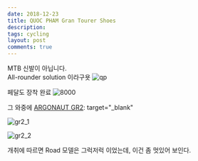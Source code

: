 ```yaml
---
date: 2018-12-23
title: QUOC PHAM Gran Tourer Shoes
description: 
tags: cycling
layout: post
comments: true
---
```

MTB 신발이 아닙니다.  
All-rounder solution 이라구욧
![qp](https://lh3.googleusercontent.com/2EoMT_Evc1jOkJSXYGicUdDF-38tTsptCGD1Fg2hEAgnTPaGtdDuEckLwqU985pwHm9NpsLF5kEF0AKaK-EAkCZ-z0-C2SYeeu9-9GMEEJJVgfsyQxoojINFV-SnsuyZTBoG2ZovAA=w2400)

페달도 장착 완료
![8000](https://lh3.googleusercontent.com/KagO2DQ5amTj3yAaRB1fXYhT40YgKpbpGQ1OIZBuKGsreLYphcLduD9iIJmKmc2CTG9lZcHgBx531oppKwUtjS9VKV2uSJb1qXVuGoACRHrSj99poCHTSXxVOKw6tyb2zvOmo9XgdA=w2400)

그 와중에 [ARGONAUT GR2](https://argonautcycles.com/gr2/): target="_blank"

![gr2_1](https://lh3.googleusercontent.com/zbzF8ErLp_W0nzisZZihEsvWqZPOthc27gSn4fBI3QeTiTQR4rFliVai5QZqcPDBTYS0tTz02SbKFbWkQBu2D5LfxL8-8aysjy4lG4iXb8sFzywH6MYcSELjzlsA4DqQs_Fw5k6_Tg=w2400)


![gr2_2](https://lh3.googleusercontent.com/mGIq2ZpmZ1EkAx-IRRx97Kvc1h7QrLy9Vw2ZQZMObA-cOCWNoOPbbHVdv6H9v5SC85mjm8uaccC5_E5EsOEyaWfHAS88g0N9vW40A0CbNdwzu6Uzl3nkLb5a6J7WOQUgFdA_eOOTOQ=w2400)

개취에 따르면 Road 모델은 그럭저럭 이었는데, 이건 좀 멋있어 보인다.
